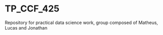 # TP_CCF_425
Repository for practical data science work, group composed of Matheus, Lucas and Jonathan
